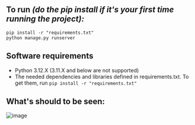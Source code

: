 ## To run *(do the pip install if it's your first time running the project):*

```
pip install -r "requirements.txt"
python manage.py runserver
```

## Software requirements

- Python 3.12.X (3.11.X and below are not supported)
- The needed dependencies and libraries defined in requirements.txt. To get them, run ```pip install -r "requirements.txt"```


## What's should to be seen:

![image](https://github.com/QuitoTactico/DnD-AI/assets/99926526/21186308-4e1e-4799-bc64-f393180639c0)
